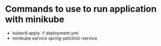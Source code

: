 # Commands to use to run application with minikube
 - kubectl apply -f deployment.yml
 - minikube service spring-petclinic-service